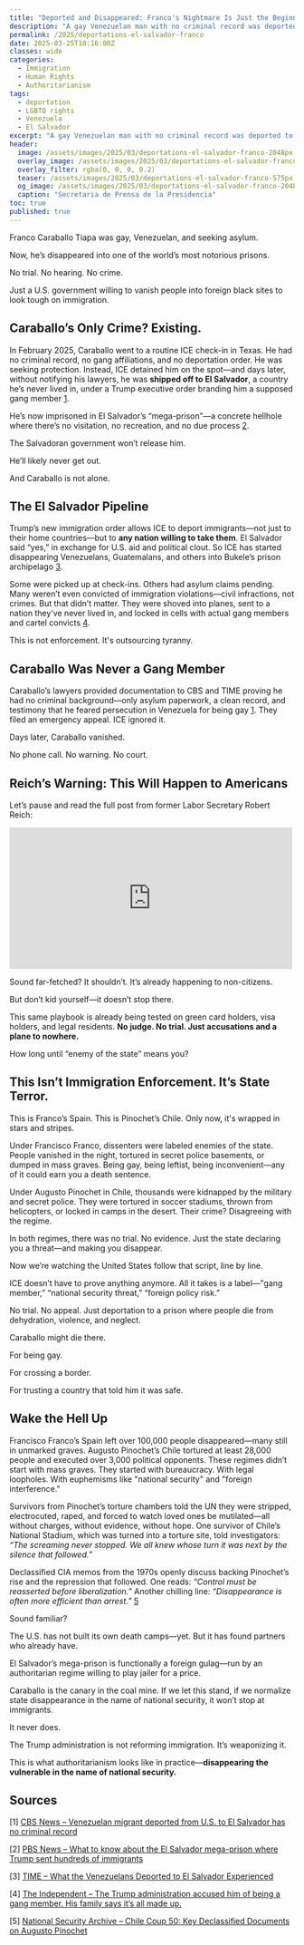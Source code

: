 ```yaml
---
title: "Deported and Disappeared: Franco's Nightmare Is Just the Beginning"
description: "A gay Venezuelan man with no criminal record was deported to a mega-prison in El Salvador. This isn’t law enforcement. It’s state-sanctioned cruelty. And it’s coming for citizens next."
permalink: /2025/deportations-el-salvador-franco
date: 2025-03-25T10:16:00Z
classes: wide
categories:
  - Immigration
  - Human Rights
  - Authoritarianism
tags:
  - deportation
  - LGBTQ rights
  - Venezuela
  - El Salvador
excerpt: "A gay Venezuelan man with no criminal record was deported to a mega-prison in El Salvador. This isn’t law enforcement. It’s state-sanctioned cruelty. And it’s coming for citizens next."
header:
  image: /assets/images/2025/03/deportations-el-salvador-franco-2048px.jpg
  overlay_image: /assets/images/2025/03/deportations-el-salvador-franco-2048px.jpg
  overlay_filter: rgba(0, 0, 0, 0.2)
  teaser: /assets/images/2025/03/deportations-el-salvador-franco-575px.jpg
  og_image: /assets/images/2025/03/deportations-el-salvador-franco-2048px.jpg
  caption: "Secretaria de Prensa de la Presidencia"
toc: true
published: true
---
```


Franco Caraballo Tiapa was gay, Venezuelan, and seeking asylum.

Now, he’s disappeared into one of the world’s most notorious prisons.

No trial. No hearing. No crime.

Just a U.S. government willing to vanish people into foreign black sites to look tough on immigration.

## Caraballo’s Only Crime? Existing.

In February 2025, Caraballo went to a routine ICE check-in in Texas. He had no criminal record, no gang affiliations, and no deportation order. He was seeking protection. Instead, ICE detained him on the spot—and days later, without notifying his lawyers, he was **shipped off to El Salvador**, a country he’s never lived in, under a Trump executive order branding him a supposed gang member [1](https://www.cbsnews.com/news/venezuela-migrant-deported-el-salvador-no-criminal-record/).

He’s now imprisoned in El Salvador’s “mega-prison”—a concrete hellhole where there’s no visitation, no recreation, and no due process [2](https://www.pbs.org/newshour/world/what-to-know-about-the-el-salvador-mega-prison-where-trump-sent-hundreds-of-immigrants).

The Salvadoran government won’t release him.

He’ll likely never get out.

And Caraballo is not alone.

## The El Salvador Pipeline

Trump’s new immigration order allows ICE to deport immigrants—not just to their home countries—but to **any nation willing to take them**. El Salvador said “yes,” in exchange for U.S. aid and political clout. So ICE has started disappearing Venezuelans, Guatemalans, and others into Bukele’s prison archipelago [3](https://time.com/6791883/venezuelan-deportations-el-salvador-photos/).

Some were picked up at check-ins. Others had asylum claims pending. Many weren’t even convicted of immigration violations—civil infractions, not crimes. But that didn’t matter. They were shoved into planes, sent to a nation they’ve never lived in, and locked in cells with actual gang members and cartel convicts [4](https://www.independent.co.uk/news/world/americas/us-politics/franco-caraballo-tiapa-venezuela-trump-b2505790.html).

This is not enforcement. It's outsourcing tyranny.

## Caraballo Was Never a Gang Member

Caraballo’s lawyers provided documentation to CBS and TIME proving he had no criminal background—only asylum paperwork, a clean record, and testimony that he feared persecution in Venezuela for being gay [1](https://www.cbsnews.com/news/venezuela-migrant-deported-el-salvador-no-criminal-record/). They filed an emergency appeal. ICE ignored it.

Days later, Caraballo vanished.

No phone call. No warning. No court.

## Reich’s Warning: This Will Happen to Americans

Let’s pause and read the full post from former Labor Secretary Robert Reich:

<iframe src="https://www.facebook.com/plugins/post.php?href=https%3A%2F%2Fwww.facebook.com%2FRBReich%2Fposts%2Fpfbid0YamaJnRbB1WAqC3iBQpPzaRGUqf8jzVYtj6fbQjYzdYddGGnrkg2ncWQLVLWLb2El&show_text=true&width=500" width="500" height="250" style="border:none;overflow:hidden" scrolling="no" frameborder="0" allowfullscreen="true" allow="autoplay; clipboard-write; encrypted-media; picture-in-picture; web-share"></iframe>

Sound far-fetched? It shouldn’t. It’s already happening to non-citizens.

But don’t kid yourself—it doesn’t stop there.

This same playbook is already being tested on green card holders, visa holders, and legal residents. **No judge. No trial. Just accusations and a plane to nowhere.**

How long until “enemy of the state” means you?

## This Isn’t Immigration Enforcement. It’s State Terror.

This is Franco’s Spain. This is Pinochet’s Chile. Only now, it's wrapped in stars and stripes.

Under Francisco Franco, dissenters were labeled enemies of the state. People vanished in the night, tortured in secret police basements, or dumped in mass graves. Being gay, being leftist, being inconvenient—any of it could earn you a death sentence.

Under Augusto Pinochet in Chile, thousands were kidnapped by the military and secret police. They were tortured in soccer stadiums, thrown from helicopters, or locked in camps in the desert. Their crime? Disagreeing with the regime.

In both regimes, there was no trial. No evidence. Just the state declaring you a threat—and making you disappear.

Now we’re watching the United States follow that script, line by line.

ICE doesn’t have to prove anything anymore. All it takes is a label—"gang member,” “national security threat,” “foreign policy risk.”

No trial. No appeal. Just deportation to a prison where people die from dehydration, violence, and neglect.

Caraballo might die there.

For being gay.

For crossing a border.

For trusting a country that told him it was safe.

## Wake the Hell Up

Francisco Franco’s Spain left over 100,000 people disappeared—many still in unmarked graves. Augusto Pinochet’s Chile tortured at least 28,000 people and executed over 3,000 political opponents. These regimes didn’t start with mass graves. They started with bureaucracy. With legal loopholes. With euphemisms like "national security" and "foreign interference."

Survivors from Pinochet’s torture chambers told the UN they were stripped, electrocuted, raped, and forced to watch loved ones be mutilated—all without charges, without evidence, without hope. One survivor of Chile’s National Stadium, which was turned into a torture site, told investigators: *“The screaming never stopped. We all knew whose turn it was next by the silence that followed.”*

Declassified CIA memos from the 1970s openly discuss backing Pinochet’s rise and the repression that followed. One reads: *“Control must be reasserted before liberalization.”* Another chilling line: *“Disappearance is often more efficient than arrest.”* [5](https://nsarchive.gwu.edu/briefing-book/chile/2023-09-11/chile-coup-50-key-declassified-documents-augusto-pinochet)

Sound familiar?

The U.S. has not built its own death camps—yet. But it has found partners who already have.

El Salvador’s mega-prison is functionally a foreign gulag—run by an authoritarian regime willing to play jailer for a price.

Caraballo is the canary in the coal mine. If we let this stand, if we normalize state disappearance in the name of national security, it won’t stop at immigrants.

It never does.

The Trump administration is not reforming immigration. It’s weaponizing it.

This is what authoritarianism looks like in practice—**disappearing the vulnerable in the name of national security.**

## Sources
[1] [CBS News – Venezuelan migrant deported from U.S. to El Salvador has no criminal record](https://www.cbsnews.com/news/venezuela-migrant-deported-el-salvador-no-criminal-record/)

[2] [PBS News – What to know about the El Salvador mega-prison where Trump sent hundreds of immigrants](https://www.pbs.org/newshour/world/what-to-know-about-the-el-salvador-mega-prison-where-trump-sent-hundreds-of-immigrants)

[3] [TIME – What the Venezuelans Deported to El Salvador Experienced](https://time.com/6791883/venezuelan-deportations-el-salvador-photos/)

[4] [The Independent – The Trump administration accused him of being a gang member. His family says it’s all made up.](https://www.independent.co.uk/news/world/americas/us-politics/franco-caraballo-tiapa-venezuela-trump-b2505790.html)

[5] [National Security Archive – Chile Coup 50: Key Declassified Documents on Augusto Pinochet](https://nsarchive.gwu.edu/briefing-book/chile/2023-09-11/chile-coup-50-key-declassified-documents-augusto-pinochet)